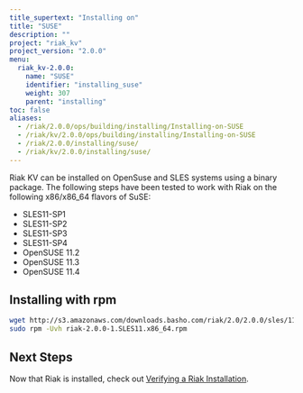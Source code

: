 ```yaml
---
title_supertext: "Installing on"
title: "SUSE"
description: ""
project: "riak_kv"
project_version: "2.0.0"
menu:
  riak_kv-2.0.0:
    name: "SUSE"
    identifier: "installing_suse"
    weight: 307
    parent: "installing"
toc: false
aliases:
  - /riak/2.0.0/ops/building/installing/Installing-on-SUSE
  - /riak/kv/2.0.0/ops/building/installing/Installing-on-SUSE
  - /riak/2.0.0/installing/suse/
  - /riak/kv/2.0.0/installing/suse/
---
```


[install verify]: /riak/kv/2.0.0/setup/installing/verify

Riak KV can be installed on OpenSuse and SLES systems using a binary package. The following steps have been tested to work with Riak on
the following x86/x86_64 flavors of SuSE:

* SLES11-SP1
* SLES11-SP2
* SLES11-SP3
* SLES11-SP4
* OpenSUSE 11.2
* OpenSUSE 11.3
* OpenSUSE 11.4

## Installing with rpm

```bash
wget http://s3.amazonaws.com/downloads.basho.com/riak/2.0/2.0.0/sles/11/riak-2.0.0-1.SLES11.x86_64.rpm
sudo rpm -Uvh riak-2.0.0-1.SLES11.x86_64.rpm
```

## Next Steps

Now that Riak is installed, check out [Verifying a Riak Installation][install verify].
